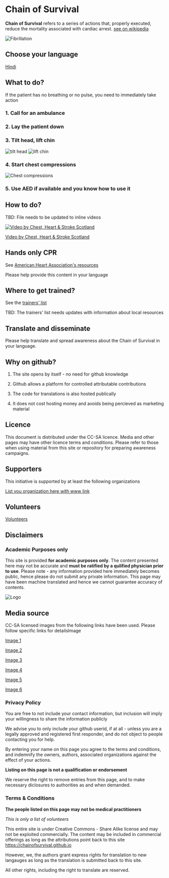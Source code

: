# Chain of Survival
**Chain of Survival** refers to a series of actions that, properly executed, reduce the mortality associated with cardiac arrest. [see on wikipedia](https://en.wikipedia.org/wiki/Chain_of_survival)

![Fibrillation](https://upload.wikimedia.org/wikipedia/commons/9/98/Atrial_Fibrillation.jpg)

## Choose your language
[Hindi](CoS_hi.md)

## What to do?
If the patient has no breathing or no pulse, you need to immediately take action
### 1. Call for an ambulance
### 2. Lay the patient down
### 3. Tilt head, lift chin
![tilt head](https://upload.wikimedia.org/wikipedia/commons/6/63/CPR_Adult_Jaw_Thrust.png)
![lift chin](https://upload.wikimedia.org/wikipedia/commons/a/aa/CPR_Adult_Airway.png)
### 4. Start chest compressions
![Chest compressions](https://upload.wikimedia.org/wikipedia/commons/9/9a/CPR_Adult_Chest_Compression_2.png)
### 5. Use AED if available and you know how to use it

## How to do?
TBD: File needs to be updated to inline videos

[![Video by Chest, Heart & Stroke Scotland](https://upload.wikimedia.org/wikipedia/commons/c/ca/CPR_Adult_Chest_Compression_Sternum.png)](https://www.youtube.com/watch?v=ozzZVQQTvo4)

[Video by Chest, Heart & Stroke Scotland](https://www.youtube.com/watch?v=ozzZVQQTvo4)

## Hands only CPR
See [American Heart Association's resources](https://cpr.heart.org/en/cpr-courses-and-kits/hands-only-cpr)

Please help provide this content in your language

## Where to get trained?
See the [trainers' list](trainers.md)

TBD: The trainers' list needs updates with information about local resources

## Translate and disseminate
Please help translate and spread awareness about the Chain of Survival in your language.

## Why on github?
1. The site opens by itself - no need for github knowledge

2. Github allows a platform for controlled attributable contributions

3. The code for translations is also hosted publically

4. It does not cost hosting money and avoids being percieved as marketing material

## Licence
This document is distributed under the CC-SA licence. Media and other pages may have other licence terms and conditions. Please refer to those when using material from this site or repository for preparing awareness campaigns.

## Supporters
This initiative is supported by at least the following organizations

[List you organization here with www link](supporters.md)

## Volunteers

[Volunteers](volunteers.md)

## Disclaimers

### Academic Purposes only
This site is provided **for academic purposes only**. The content presented here may not be accurate and **must be ratified by a qulified physician prior to use**. Please note - any information provided here immediately becomes public, hence please do not submit any private information. This page may have been machine translated and hence we cannot guarantee accuracy of contents.

![Logo](https://upload.wikimedia.org/wikipedia/commons/thumb/7/7a/Handshake_logo.svg/1000px-Handshake_logo.svg.png)

## Media source
CC-SA licensed images from the following links have been used. Please follow specific links for detailsImage 

[Image 1](https://commons.wikimedia.org/wiki/File:Atrial_Fibrillation.jpg)

[Image 2](https://commons.wikimedia.org/wiki/File:CPR_Adult_Jaw_Thrust.png)

[Image 3](https://commons.wikimedia.org/wiki/File:CPR_Adult_Airway.png)

[Image 4](https://commons.wikimedia.org/wiki/File:CPR_Adult_Chest_Compression_2.png)

[Image 5](https://commons.wikimedia.org/wiki/File:CPR_Adult_Chest_Compression_Sternum.png)

[Image 6](https://commons.wikimedia.org/wiki/File:Handshake_logo.svg)


### Privacy Policy

You are free to not include your contact information, but inclusion will imply
your willingness to share the information publicly

We advise you to only include your github userid, if at all - unless you
are a legally approved and registered first responder, and do not object to
people contacting you for help.

By entering your name on this page you agree to the terms and conditions,
and indemnify the owners, authors, associated organizations against the 
effect of your actions.

**Listing on this page is not a qualification or endorsement**

We reserve the right to remove entries from this page, and to make necessary
diclosures to authorities as and when demanded.


### Terms & Conditions
**The people listed on this page may not be medical practitioners**

_This is only a list of volunteers_

This entire site is under Creative Commons - Share Alike license and may
not be exploited commercially. The content may be included in commercial 
offerings as long as the attributions point back to this site
https://chainofsurvival.github.io

However, we, the authors grant express rights for translation to new
langauges as long as the translation is submitted back to this site.

All other rights, including the right to translate are reserved.


